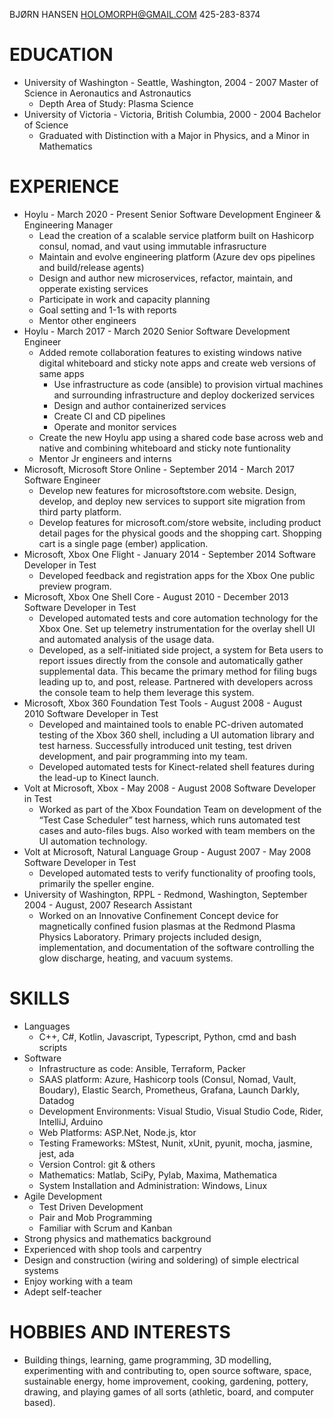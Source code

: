 
BJØRN HANSEN
HOLOMORPH@GMAIL.COM
425-283-8374

# EDUCATION
* University of Washington - Seattle, Washington, 2004 - 2007
Master of Science in Aeronautics and Astronautics
  - Depth Area of Study: Plasma Science
* University of Victoria - Victoria, British Columbia, 2000 - 2004
Bachelor of Science
  - Graduated with Distinction with a Major in Physics, and a Minor in Mathematics

# EXPERIENCE
* Hoylu - March 2020 - Present
  Senior Software Development Engineer & Engineering Manager
    - Lead the creation of a scalable service platform built on Hashicorp consul, nomad, and vaut using immutable infrasructure
    - Maintain and evolve engineering platform (Azure dev ops pipelines and build/release agents)
    - Design and author new microservices, refactor, maintain, and opperate existing services
    - Participate in work and capacity planning
    - Goal setting and 1-1s with reports
    - Mentor other engineers
* Hoylu - March 2017 - March 2020
  Senior Software Development Engineer
    - Added remote collaboration features to existing windows native digital whiteboard and sticky note apps and create web versions of same apps
      - Use infrastructure as code (ansible) to provision virtual machines and surrounding infrastructure and deploy dockerized services
      - Design and author containerized services
      - Create CI and CD pipelines
      - Operate and monitor services
    - Create the new Hoylu app using a shared code base across web and native and combining whiteboard and sticky note funtionality
    - Mentor Jr engineers and interns
* Microsoft, Microsoft Store Online - September 2014 - March 2017
Software Engineer
  - Develop new features for microsoftstore.com website. Design, develop, and deploy new services
to support site migration from third party platform.
  - Develop features for microsoft.com/store website, including product detail pages for the
physical goods and the shopping cart. Shopping cart is a single page (ember) application.
* Microsoft, Xbox One Flight - January 2014 - September 2014
Software Developer in Test
  - Developed feedback and registration apps for the Xbox One public preview program.
* Microsoft, Xbox One Shell Core - August 2010 - December 2013
Software Developer in Test
  - Developed automated tests and core automation technology for the Xbox One. Set up
telemetry instrumentation for the overlay shell UI and automated analysis of the usage data.
  - Developed, as a self-initiated side project, a system for Beta users to report issues directly
from the console and automatically gather supplemental data. This became the primary
method for filing bugs leading up to, and post, release. Partnered with developers across the
console team to help them leverage this system.
* Microsoft, Xbox 360 Foundation Test Tools - August 2008 - August 2010
Software Developer in Test
  - Developed and maintained tools to enable PC-driven automated testing of the Xbox 360 shell,
including a UI automation library and test harness. Successfully introduced unit testing, test
driven development, and pair programming into my team.
  - Developed automated tests for Kinect-related shell features during the lead-up to Kinect
launch.
* Volt at Microsoft, Xbox - May 2008 - August 2008
Software Developer in Test
  - Worked as part of the Xbox Foundation Team on development of the “Test Case Scheduler”
test harness, which runs automated test cases and auto-files bugs. Also worked with team
members on the UI automation technology.
* Volt at Microsoft, Natural Language Group -  August 2007 - May 2008
Software Developer in Test
  - Developed automated tests to verify functionality of proofing tools, primarily the speller
engine.
* University of Washington, RPPL -  Redmond, Washington, September 2004 - August, 2007
Research Assistant
  - Worked on an Innovative Confinement Concept device for magnetically confined fusion
plasmas at the Redmond Plasma Physics Laboratory. Primary projects included design,
implementation, and documentation of the software controlling the glow discharge, heating,
and vacuum systems.

# SKILLS
* Languages
  - C++, C#, Kotlin, Javascript, Typescript, Python, cmd and bash scripts
* Software
  - Infrastructure as code: Ansible, Terraform, Packer
  - SAAS platform: Azure, Hashicorp tools (Consul, Nomad, Vault, Boudary), Elastic Search, Prometheus, Grafana, Launch Darkly, Datadog
  - Development Environments: Visual Studio, Visual Studio Code, Rider, IntelliJ, Arduino
  - Web Platforms: ASP.Net, Node.js, ktor
  - Testing Frameworks: MStest, Nunit, xUnit, pyunit, mocha, jasmine, jest, ada
  - Version Control: git & others
  - Mathematics: Matlab, SciPy, Pylab, Maxima, Mathematica
  - System Installation and Administration: Windows, Linux
* Agile Development
  - Test Driven Development
  - Pair and Mob Programming
  - Familiar with Scrum and Kanban
* Strong physics and mathematics background
* Experienced with shop tools and carpentry
* Design and construction (wiring and soldering) of simple electrical systems
* Enjoy working with a team
* Adept self-teacher

# HOBBIES AND INTERESTS
* Building things, learning, game programming, 3D modelling, experimenting with and contributing
to, open source software, space, sustainable energy, home improvement, cooking, gardening,
pottery, drawing, and playing games of all sorts (athletic, board, and computer based).
